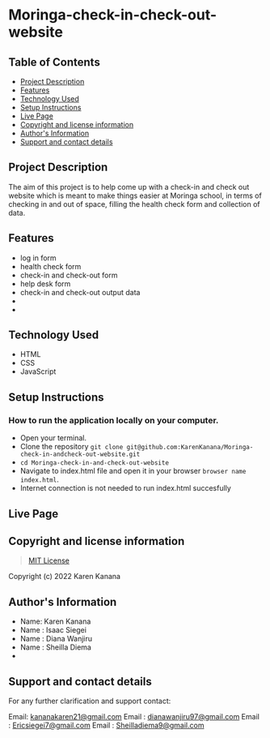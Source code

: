 # Moringa-check-in-check-out-website

## Table of Contents
- [Project Description](#project-description)
- [Features](#features)
- [Technology Used](#technology-used)
- [Setup Instructions](#setup-instructions)
- [Live Page](#live-page)
- [Copyright and license information](#copyright-and-license-information)
- [Author's Information](#authors-information)
- [Support and contact details](#support-and-contact-details)


## Project Description
The aim of this project is to help come up with a check-in and check out website which is meant to make things easier at Moringa school, in terms of checking in and out of space, filling the health check form and collection of data.


## Features
- log in form
- health check form
- check-in and check-out form
- help desk form
- check-in and check-out output data
- 
- 


## Technology Used
- HTML
- CSS
- JavaScript


## Setup Instructions

### How to run the application locally on your computer.
- Open your terminal.
- Clone the repository `git clone git@github.com:KarenKanana/Moringa-check-in-andcheck-out-website.git`
- `cd Moringa-check-in-and-check-out-website`
- Navigate to index.html file and open it in your browser `browser name index.html`.
- Internet connection is not needed to run index.html succesfully


## Live Page
>  


## Copyright and license information
> [MIT License](https://github.com/KarenKanana/Dairy-Business/blob/gh-pages/LICENSE)

Copyright (c) 2022 Karen Kanana


## Author's Information
- Name: Karen Kanana 
- Name : Isaac Siegei
- Name : Diana Wanjiru
- Name : Sheilla Diema
- 


## Support and contact details
For any further clarification and support contact:

Email: kananakaren21@gmail.com
Email : dianawanjiru97@gmail.com
Email : Ericsiegei7@gmail.com
Email : Sheilladiema9@gmail.com

